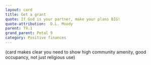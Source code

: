 ```yaml
---
layout: card
title: Get a grant 
quote: If God is your partner, make your plans BIG!
quote-attribution:  D.L. Moody
parent: T9.1
grand_parent: Petal 9
category: Positive finances
---
```


<p>(card makes clear you need to show high community amenity, good occupancy, not just religious use)</p> 

